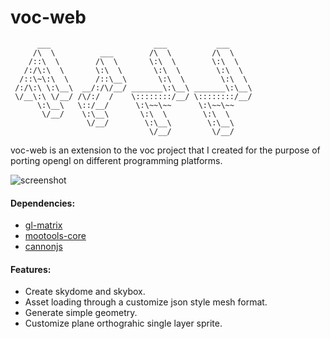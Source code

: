 # voc-web

```
      ___                       ___           ___     
     /\  \          ___        /\  \         /\  \    
    /::\  \        /\  \       \:\  \        \:\  \   
   /:/\:\  \       \:\  \       \:\  \        \:\  \  
  /::\~\:\  \      /::\__\       \:\  \        \:\  \ 
 /:/\:\ \:\__\  __/:/\/__/ _______\:\__\ _______\:\__\
 \/__\:\ \/__/ /\/:/  /    \::::::::/__/ \::::::::/__/
      \:\__\   \::/__/      \:\~~\~~      \:\~~\~~    
       \/__/    \:\__\       \:\  \        \:\  \     
                 \/__/        \:\__\        \:\__\    
                               \/__/         \/__/    
```

voc-web is an extension to the voc project that I created for the purpose of porting opengl on different programming platforms.

![screenshot](https://drive.google.com/uc?export=view&id=0B-blOoIU6Jp5VnRJTTRUMTJacDg "screenshot")

#### Dependencies:

+ [gl-matrix][0]
+ [mootools-core][1]
+ [cannonjs][2]

#### Features:

+ Create skydome and skybox.
+ Asset loading through a customize json style mesh format.
+ Generate simple geometry.
+ Customize plane orthograhic single layer sprite.

[0]: http://glmatrix.net/ "glMatrix Fast OpenGL Math"
[1]: http://mootools.net/core/ "MooTools Core"
[2]: http://schteppe.github.io/cannon.js/ "CannonJS Physics"
